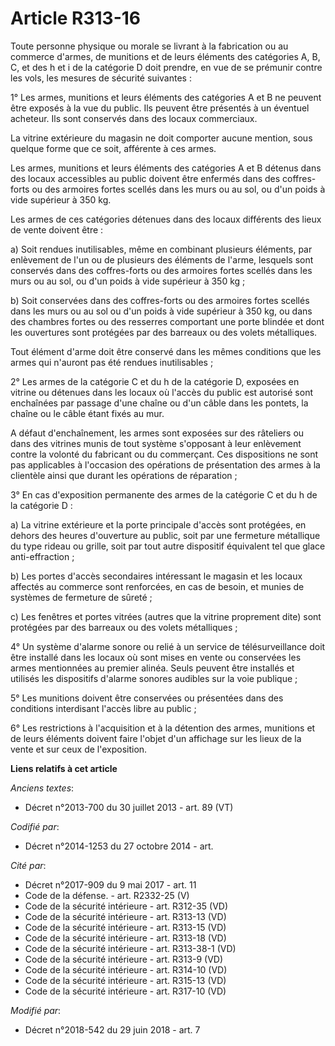 # Article R313-16

Toute personne physique ou morale se livrant à la fabrication ou au commerce d'armes, de munitions et de leurs éléments des
catégories A, B, C, et des h et i de la catégorie D doit prendre, en vue de se prémunir contre les vols, les mesures de
sécurité suivantes :

1° Les armes, munitions et leurs éléments des catégories A et B ne peuvent être exposés à la vue du public. Ils peuvent être
présentés à un éventuel acheteur. Ils sont conservés dans des locaux commerciaux.

La vitrine extérieure du magasin ne doit comporter aucune mention, sous quelque forme que ce soit, afférente à ces armes.

Les armes, munitions et leurs éléments des catégories A et B détenus dans des locaux accessibles au public doivent être
enfermés dans des coffres-forts ou des armoires fortes scellés dans les murs ou au sol, ou d'un poids à vide supérieur à 350
kg.

Les armes de ces catégories détenues dans des locaux différents des lieux de vente doivent être :

a) Soit rendues inutilisables, même en combinant plusieurs éléments, par enlèvement de l'un ou de plusieurs des éléments de
l'arme, lesquels sont conservés dans des coffres-forts ou des armoires fortes scellés dans les murs ou au sol, ou d'un poids
à vide supérieur à 350 kg ;

b) Soit conservées dans des coffres-forts ou des armoires fortes scellés dans les murs ou au sol ou d'un poids à vide
supérieur à 350 kg, ou dans des chambres fortes ou des resserres comportant une porte blindée et dont les ouvertures sont
protégées par des barreaux ou des volets métalliques.

Tout élément d'arme doit être conservé dans les mêmes conditions que les armes qui n'auront pas été rendues inutilisables ;

2° Les armes de la catégorie C et du h de la catégorie D, exposées en vitrine ou détenues dans les locaux où l'accès du
public est autorisé sont enchaînées par passage d'une chaîne ou d'un câble dans les pontets, la chaîne ou le câble étant
fixés au mur.

A défaut d'enchaînement, les armes sont exposées sur des râteliers ou dans des vitrines munis de tout système s'opposant à
leur enlèvement contre la volonté du fabricant ou du commerçant. Ces dispositions ne sont pas applicables à l'occasion des
opérations de présentation des armes à la clientèle ainsi que durant les opérations de réparation ;

3° En cas d'exposition permanente des armes de la catégorie C et du h de la catégorie D :

a) La vitrine extérieure et la porte principale d'accès sont protégées, en dehors des heures d'ouverture au public, soit par
une fermeture métallique du type rideau ou grille, soit par tout autre dispositif équivalent tel que glace anti-effraction ;

b) Les portes d'accès secondaires intéressant le magasin et les locaux affectés au commerce sont renforcées, en cas de
besoin, et munies de systèmes de fermeture de sûreté ;

c) Les fenêtres et portes vitrées (autres que la vitrine proprement dite) sont protégées par des barreaux ou des volets
métalliques ;

4° Un système d'alarme sonore ou relié à un service de télésurveillance doit être installé dans les locaux où sont mises en
vente ou conservées les armes mentionnées au premier alinéa. Seuls peuvent être installés et utilisés les dispositifs
d'alarme sonores audibles sur la voie publique ;

5° Les munitions doivent être conservées ou présentées dans des conditions interdisant l'accès libre au public ;

6° Les restrictions à l'acquisition et à la détention des armes, munitions et de leurs éléments doivent faire l'objet d'un
affichage sur les lieux de la vente et sur ceux de l'exposition.

**Liens relatifs à cet article**

_Anciens textes_:

  - Décret n°2013-700 du 30 juillet 2013 - art. 89 (VT)

_Codifié par_:

  - Décret n°2014-1253 du 27 octobre 2014 - art.

_Cité par_:

  - Décret n°2017-909 du 9 mai 2017 - art. 11
  - Code de la défense. - art. R2332-25 (V)
  - Code de la sécurité intérieure - art. R312-35 (VD)
  - Code de la sécurité intérieure - art. R313-13 (VD)
  - Code de la sécurité intérieure - art. R313-15 (VD)
  - Code de la sécurité intérieure - art. R313-18 (VD)
  - Code de la sécurité intérieure - art. R313-38-1 (VD)
  - Code de la sécurité intérieure - art. R313-9 (VD)
  - Code de la sécurité intérieure - art. R314-10 (VD)
  - Code de la sécurité intérieure - art. R315-13 (VD)
  - Code de la sécurité intérieure - art. R317-10 (VD)

_Modifié par_:

  - Décret n°2018-542 du 29 juin 2018 - art. 7
